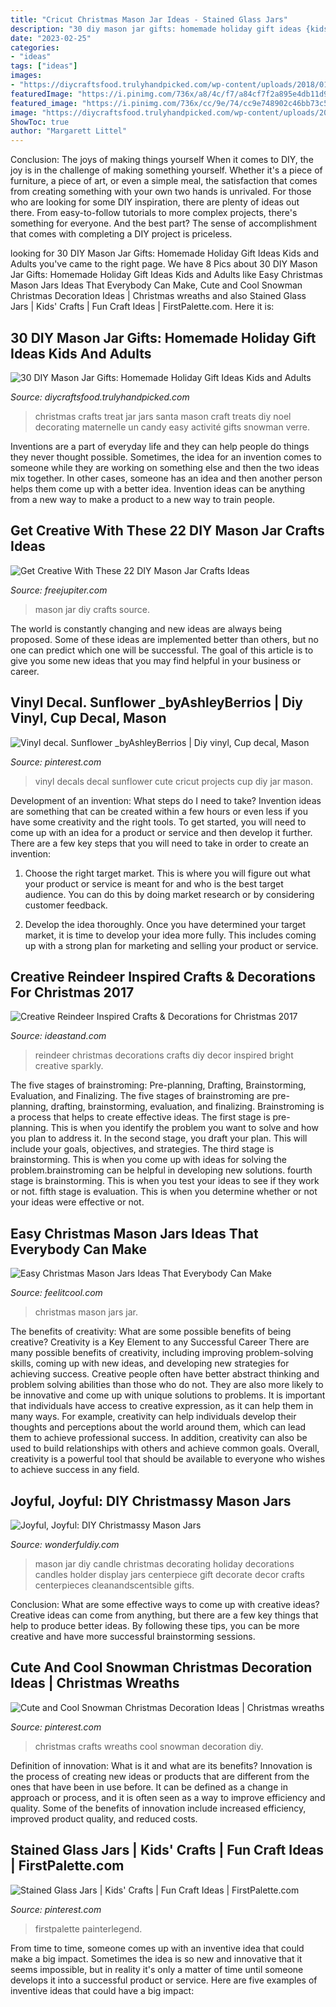 ```yaml
---
title: "Cricut Christmas Mason Jar Ideas - Stained Glass Jars"
description: "30 diy mason jar gifts: homemade holiday gift ideas {kids and adults}"
date: "2023-02-25"
categories:
- "ideas"
tags: ["ideas"]
images:
- "https://diycraftsfood.trulyhandpicked.com/wp-content/uploads/2018/01/Christmas-Treat-Jar.jpg"
featuredImage: "https://i.pinimg.com/736x/a8/4c/f7/a84cf7f2a895e4db11d922cf755fcdf0--woodburning-cricut-explore.jpg"
featured_image: "https://i.pinimg.com/736x/cc/9e/74/cc9e748902c46bb73c5e6b7f588e55fa.jpg"
image: "https://diycraftsfood.trulyhandpicked.com/wp-content/uploads/2018/01/Christmas-Treat-Jar.jpg"
ShowToc: true
author: "Margarett Littel"
---
```



Conclusion: The joys of making things yourself
When it comes to DIY, the joy is in the challenge of making something yourself. Whether it's a piece of furniture, a piece of art, or even a simple meal, the satisfaction that comes from creating something with your own two hands is unrivaled.
For those who are looking for some DIY inspiration, there are plenty of ideas out there. From easy-to-follow tutorials to more complex projects, there's something for everyone. And the best part? The sense of accomplishment that comes with completing a DIY project is priceless.

	

		
looking for 30 DIY Mason Jar Gifts: Homemade Holiday Gift Ideas Kids and Adults you've came to the right page. We have 8 Pics about 30 DIY Mason Jar Gifts: Homemade Holiday Gift Ideas Kids and Adults like Easy Christmas Mason Jars Ideas That Everybody Can Make, Cute and Cool Snowman Christmas Decoration Ideas | Christmas wreaths and also Stained Glass Jars | Kids&#039; Crafts | Fun Craft Ideas | FirstPalette.com. Here it is:
		
    
## 30 DIY Mason Jar Gifts: Homemade Holiday Gift Ideas Kids And Adults

<img loading=lazy src="https://diycraftsfood.trulyhandpicked.com/wp-content/uploads/2018/01/Christmas-Treat-Jar.jpg" onerror="this.onerror=null;this.src='https://tse4.mm.bing.net/th?id=OIP.aLHDb2Wa9bRxkuIQPr7qSAHaLE&amp;pid=15.1';" alt="30 DIY Mason Jar Gifts: Homemade Holiday Gift Ideas Kids and Adults">

_Source: diycraftsfood.trulyhandpicked.com_

>christmas crafts treat jar jars santa mason craft treats diy noel decorating maternelle un candy easy activité gifts snowman verre. 

	

Inventions are a part of everyday life and they can help people do things they never thought possible. Sometimes, the idea for an invention comes to someone while they are working on something else and then the two ideas mix together. In other cases, someone has an idea and then another person helps them come up with a better idea. Invention ideas can be anything from a new way to make a product to a new way to train people.

    
## Get Creative With These 22 DIY Mason Jar Crafts Ideas

<img loading=lazy src="http://www.freejupiter.com/wp-content/uploads/2017/11/DIY-Mason-Jar-Crafts-Ideas14.jpg" onerror="this.onerror=null;this.src='https://tse1.mm.bing.net/th?id=OIP.CkISqvPauE8p2fU-Q-hMdgHaNQ&amp;pid=15.1';" alt="Get Creative With These 22 DIY Mason Jar Crafts Ideas">

_Source: freejupiter.com_

>mason jar diy crafts source. 

	

The world is constantly changing and new ideas are always being proposed. Some of these ideas are implemented better than others, but no one can predict which one will be successful. The goal of this article is to give you some new ideas that you may find helpful in your business or career.

    
## Vinyl Decal. Sunflower _byAshleyBerrios | Diy Vinyl, Cup Decal, Mason

<img loading=lazy src="https://i.pinimg.com/736x/a8/4c/f7/a84cf7f2a895e4db11d922cf755fcdf0--woodburning-cricut-explore.jpg" onerror="this.onerror=null;this.src='https://tse1.mm.bing.net/th?id=OIP.iKzICQOz5o0hFmfe4b_3tAHaJ3&amp;pid=15.1';" alt="Vinyl decal. Sunflower _byAshleyBerrios | Diy vinyl, Cup decal, Mason">

_Source: pinterest.com_

>vinyl decals decal sunflower cute cricut projects cup diy jar mason. 

	

Development of an invention: What steps do I need to take?
Invention ideas are something that can be created within a few hours or even less if you have some creativity and the right tools. To get started, you will need to come up with an idea for a product or service and then develop it further. There are a few key steps that you will need to take in order to create an invention:
1. Choose the right target market. This is where you will figure out what your product or service is meant for and who is the best target audience. You can do this by doing market research or by considering customer feedback.

2. Develop the idea thoroughly. Once you have determined your target market, it is time to develop your idea more fully. This includes coming up with a strong plan for marketing and selling your product or service.

    
## Creative Reindeer Inspired Crafts &amp; Decorations For Christmas 2017

<img loading=lazy src="http://ideastand.com/wp-content/uploads/2016/10/reindeer-crafts-decorations/4-reindeer-inspired-crafts-and-decorations.jpg" onerror="this.onerror=null;this.src='https://tse1.mm.bing.net/th?id=OIP.VVtbWFMI3wN-k_nutyPR0AHaLH&amp;pid=15.1';" alt="Creative Reindeer Inspired Crafts &amp; Decorations for Christmas 2017">

_Source: ideastand.com_

>reindeer christmas decorations crafts diy decor inspired bright creative sparkly. 

	

The five stages of brainstroming: Pre-planning, Drafting, Brainstorming, Evaluation, and Finalizing.
The five stages of brainstroming are pre-planning, drafting, brainstorming, evaluation, and finalizing. Brainstroming is a process that helps to create effective ideas. The first stage is pre-planning. This is when you identify the problem you want to solve and how you plan to address it. In the second stage, you draft your plan. This will include your goals, objectives, and strategies. The third stage is brainstorming. This is when you come up with ideas for solving the problem.brainstroming can be helpful in developing new solutions. fourth stage is brainstorming. This is when you test your ideas to see if they work or not. fifth stage is evaluation. This is when you determine whether or not your ideas were effective or not.

    
## Easy Christmas Mason Jars Ideas That Everybody Can Make

<img loading=lazy src="https://feelitcool.com/wp-content/uploads/2016/11/christmas-mason-jar-ideas.jpg" onerror="this.onerror=null;this.src='https://tse3.mm.bing.net/th?id=OIP.bPpnD3Gzu-Txyn50SPvgzwHaD3&amp;pid=15.1';" alt="Easy Christmas Mason Jars Ideas That Everybody Can Make">

_Source: feelitcool.com_

>christmas mason jars jar. 

	

The benefits of creativity: What are some possible benefits of being creative?
Creativity is a Key Element to any Successful Career
There are many possible benefits of creativity, including improving problem-solving skills, coming up with new ideas, and developing new strategies for achieving success. Creative people often have better abstract thinking and problem solving abilities than those who do not. They are also more likely to be innovative and come up with unique solutions to problems. It is important that individuals have access to creative expression, as it can help them in many ways. For example, creativity can help individuals develop their thoughts and perceptions about the world around them, which can lead them to achieve professional success. In addition, creativity can also be used to build relationships with others and achieve common goals. Overall, creativity is a powerful tool that should be available to everyone who wishes to achieve success in any field.

    
## Joyful, Joyful: DIY Christmassy Mason Jars

<img loading=lazy src="http://cdn.wonderfuldiy.com/wp-content/uploads/2017/12/Mason-jar-centerpiece-candles.jpeg" onerror="this.onerror=null;this.src='https://tse1.mm.bing.net/th?id=OIP.M87dfbZOxGSsGMXSRHxGFwHaLG&amp;pid=15.1';" alt="Joyful, Joyful: DIY Christmassy Mason Jars">

_Source: wonderfuldiy.com_

>mason jar diy candle christmas decorating holiday decorations candles holder display jars centerpiece gift decorate decor crafts centerpieces cleanandscentsible gifts. 

	

Conclusion: What are some effective ways to come up with creative ideas?
Creative ideas can come from anything, but there are a few key things that help to produce better ideas. By following these tips, you can be more creative and have more successful brainstorming sessions.

    
## Cute And Cool Snowman Christmas Decoration Ideas | Christmas Wreaths

<img loading=lazy src="https://i.pinimg.com/736x/75/6b/63/756b63a5dece3892e6b20d3b06eeda8d.jpg" onerror="this.onerror=null;this.src='https://tse2.mm.bing.net/th?id=OIP.1LUL0QaRpXxaXcX1qphl1AHaNH&amp;pid=15.1';" alt="Cute and Cool Snowman Christmas Decoration Ideas | Christmas wreaths">

_Source: pinterest.com_

>christmas crafts wreaths cool snowman decoration diy. 

	

Definition of innovation: What is it and what are its benefits?
Innovation is the process of creating new ideas or products that are different from the ones that have been in use before. It can be defined as a change in approach or process, and it is often seen as a way to improve efficiency and quality. Some of the benefits of innovation include increased efficiency, improved product quality, and reduced costs.

    
## Stained Glass Jars | Kids&#039; Crafts | Fun Craft Ideas | FirstPalette.com

<img loading=lazy src="https://i.pinimg.com/736x/cc/9e/74/cc9e748902c46bb73c5e6b7f588e55fa.jpg" onerror="this.onerror=null;this.src='https://tse3.mm.bing.net/th?id=OIP.Pv4pOlQZdBj9AZTP25C2jQHaHa&amp;pid=15.1';" alt="Stained Glass Jars | Kids&#039; Crafts | Fun Craft Ideas | FirstPalette.com">

_Source: pinterest.com_

>firstpalette painterlegend. 

	

From time to time, someone comes up with an inventive idea that could make a big impact. Sometimes the idea is so new and innovative that it seems impossible, but in reality it's only a matter of time until someone develops it into a successful product or service. Here are five examples of inventive ideas that could have a big impact: 

